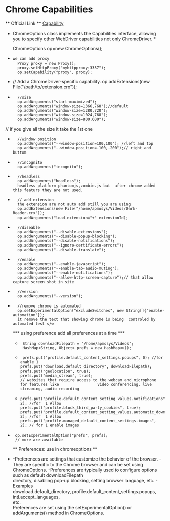 # Chrome Capabilities

** Official Link **
[Capability](https://developer.chrome.com/docs/chromedriver/capabilities)

*   ChromeOptions class  implements the Capabilities interface, allowing you to specify other 	    WebDriver capabilities not only ChromeDriver. *


	ChromeOptions op=new ChromeOptions();

*	  we can add proxy 
		Proxy proxy = new Proxy();
		proxy.setHttpProxy("myhttpproxy:3337");
		op.setCapability("proxy", proxy);

*	 // Add a ChromeDriver-specific capability.
		op.addExtensions(new File("/path/to/extension.crx")); 
	      
	     
	      
*		//size
		op.addArguments("start-maximized");
		op.addArguments("window-size=1366,768");//default
		op.addArguments("window-size=1280,720");
		op.addArguments("window-size=1024,768");
		op.addArguments("window-size=800,600");
//		if you give all the size it take the 1st one
		
		
*		//window position
		op.addArguments("--window-position=100,100"); //left and top
		op.addArguments("--window-position=-100,-200");// right and buttom
				
*		//incognito
		op.addArguments("incognito");
		
		
*		//headless
		op.addArguments("headless");
	    headless platform phantomjs,zombie.js but  after chrome added this featurs they are not used.
		
		 
*		// add extension
		the extension are not auto add still you are using
		op.addExtensions(new File("/home/apmosys/Videos/Dark-Reader.crx"));
		op.addArguments("load-extension="+" extensionId);
		
		
*		//diseable
		op.addArguments("--disable-extensions");
		op.addArguments("--disable-popup-blocking");
		op.addArguments("--disable-notifications");
		op.addArguments("--ignore-certificate-errors");
		op.addArguments("--disable-translate");
	
*		//enable
		op.addArguments("--enable-javascript");
		op.addArguments("--enable-tab-audio-muting");
		op.addArguments("--enable-notifications");
		op.addArguments("--allow-http-screen-capture");// that allow capture screen shot in site
	
*		//version
		op.addArguments("--version");
	
		
*		//remove chrome is automated
        op.setExperimentalOption("excludeSwitches", new String[]{"enable-automation"}); 
        it remove the text that showing chrome is being  controled by automated test s/w
        
		
  ***    using preference add all  preferences at a time  ***
    
  *      String downloadFilepath = "/home/apmosys/Videos";
         HashMap<String, Object> prefs = new HashMap<>();
        
  *      prefs.put("profile.default_content_settings.popups", 0); //for enable 1
        prefs.put("download.default_directory", downloadFilepath);
        prefs.put("geolocation", true);
        prefs.put("media_stream", true);
        // websites that require access to the webcam and microphone for features like   	           video conferencing, live streaming, audio recording 
      
  *     prefs.put("profile.default_content_setting_values.notifications", 2); //for  1 Allow
        prefs.put("profile.block_third_party_cookies", true);
        prefs.put("profile.default_content_setting_values.automatic_downloads", 2); //for  1 Allow
        prefs.put("profile.managed_default_content_settings.images", 2); // for 1 enable images
        

 *      op.setExperimentalOption("prefs", prefs);
		// more are available
        
		
   ** Preferences: use in chromeoptions **    

*    -Preferences are settings that customize the behavior of the browser.
     -They are specific to the Chrome browser and can be set using ChromeOptions.
     -Preferences are typically used to configure options such as default downloadFilepath   
  	  directory, disabling   pop-up blocking, setting browser language, etc.
     -Examples   
		download.default_directory, profile.default_content_settings.popups, intl.accept_languages,  
	     etc.   
	 Preferences are set using the setExperimentalOption() or addArguments() method in ChromeOptions.
    		
  
